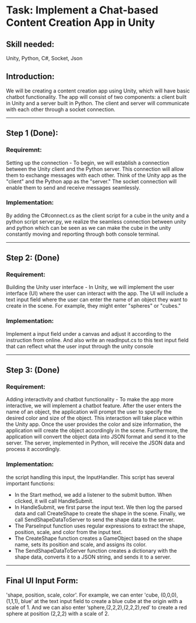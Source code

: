 # Task: Implement a Chat-based Content Creation App in Unity
## Skill needed: 
Unity, Python, C#, Socket, Json
## Introduction:
We will be creating a content creation app using Unity, which will have basic chatbot functionality. The app will consist of two components: a client built in Unity and a server built in Python. The client and server will communicate with each other through a socket connection.

---

## Step 1 (Done):
### Requiremnt: 
  Setting up the connection - To begin, we will establish a connection between the Unity client and the Python server. This connection will allow them to exchange messages with each other. Think of the Unity app as the "client" and the Python app as the "server." The socket connection will enable them to send and receive messages seamlessly.
### Implementation: 
  By adding the C#connect.cs as the client script for a cube in the unity and a python script server.py, we realize the seamless connection between unity and python which can be seen as we can make the cube in the unity constantly moving and reporting through both console terminal.
  
--- 

## Step 2: (Done)
### Requirement:
  Building the Unity user interface - In Unity, we will implement the user interface (UI) where the user can interact with the app. The UI will include a text input field where the user can enter the name of an object they want to create in the scene. For example, they might enter "spheres" or "cubes."
### Implementation:
  Implement a input field under a canvas and adjust it according to the instruction from online. And also write an readInput.cs to this text input field that can reflect what the user input through the unity console
  
 ---
 
 ## Step 3: (Done)
 ### Requirement:
  Adding interactivity and chatbot functionality - To make the app more interactive, we will implement a chatbot feature. After the user enters the name of an object, the application will prompt the user to specify the desired color and size of the object. This interaction will take place within the Unity app. Once the user provides the color and size information, the application will create the object accordingly in the scene. Furthermore, the application will convert the object data into JSON format and send it to the server. The server, implemented in Python, will receive the JSON data and process it accordingly.
 ### Implementation:
   the script handling this input, the InputHandler. This script has several important functions:
   - In the Start method, we add a listener to the submit button. When clicked, it will call HandleSubmit.
   - In HandleSubmit, we first parse the input text. We then log the parsed data and call CreateShape to create the shape in the scene. Finally, we call SendShapeDataToServer to send the shape data to the server.
   - The ParseInput function uses regular expressions to extract the shape, position, scale, and color from the input text.
   - The CreateShape function creates a GameObject based on the shape name, sets its position and scale, and assigns its color.
   - The SendShapeDataToServer function creates a dictionary with the shape data, converts it to a JSON string, and sends it to a server.

  ---

  ## Final UI Input Form:
  'shape, position, scale, color'. 
  For example, we can enter 'cube, (0,0,0), (1,1,1), blue' at the text input field to create a blue cube at the origin with a scale of 1.
  And we can also enter ‘sphere,(2,2,2),(2,2,2),red’ to create a red sphere at position (2,2,2) with a scale of 2.



